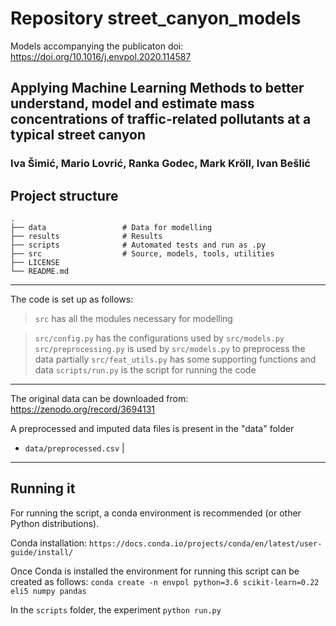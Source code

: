 # Repository street_canyon_models
Models accompanying the publicaton doi: https://doi.org/10.1016/j.envpol.2020.114587
## Applying Machine Learning Methods to better understand, model and estimate mass concentrations of traffic-related pollutants at a typical street canyon
### Iva Šimić, Mario Lovrić, Ranka Godec, Mark Kröll, Ivan Bešlić


## Project structure
    .
    ├── data                 # Data for modelling
    ├── results              # Results 
    ├── scripts              # Automated tests and run as .py
    ├── src                  # Source, models, tools, utilities
    ├── LICENSE
    └── README.md
    
______________________________________________
The code is set up as follows:

> `src` has all the modules necessary for modelling

> `src/config.py` has the configurations used by `src/models.py`
> `src/preprocessing.py` is used by `src/models.py` to preprocess the data partially
> `src/feat_utils.py` has some supporting functions and data
> `scripts/run.py` is the script for running the code
______________________________________________
The original data can be downloaded from:
https://zenodo.org/record/3694131

A preprocessed and imputed data files is present in the "data" folder
* `data/preprocessed.csv`          |

______________________________________________
## Running it

For running the script, a conda environment is recommended (or other Python distributions).

Conda installation:
`https://docs.conda.io/projects/conda/en/latest/user-guide/install/`

Once Conda is installed the environment for running this script can be created as follows:
`conda create -n envpol python=3.6 scikit-learn=0.22 eli5 numpy pandas`

In the `scripts` folder, the experiment 
`python run.py`

